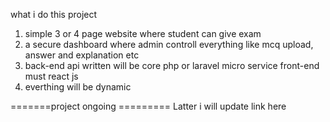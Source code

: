 what i do this project

1. simple 3 or 4 page website where student can give exam 
2. a secure dashboard where admin controll everything like mcq upload, answer and explanation etc
3. back-end api written will be core php or laravel micro service front-end must react js
4. everthing will be dynamic 

=======project ongoing =========
Latter i will update link here 
